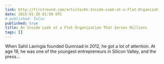 ```yaml
---
link: http://firstround.com/article/An-Inside-Look-at-a-Flat-Organization-That-Serves-Millions
date: 2015-01-26 01:59 UTC
# published: false
published: true
title: An Inside Look at a Flat Organization That Serves Millions
tags: []
---
```


When Sahil Lavingia founded Gumroad in 2012, he got a lot of attention. At age 19, he was one of the youngest entrepreneurs in Silicon Valley, and the press…
